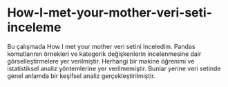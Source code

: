 # How-I-met-your-mother-veri-seti-inceleme
Bu çalışmada How I met your mother veri setini inceledim. Pandas komutlarının örnekleri ve kategorik değişkenlerin incelenmesine dair görselleştirmelere yer verilmiştir.
Herhangi bir makine öğrenimi ve istatistiksel analiz yöntemlerine yer verilmemiştir. Bunlar yerine veri setinde genel anlamda bir keşifsel analiz gerçekleştirilmiştir.
